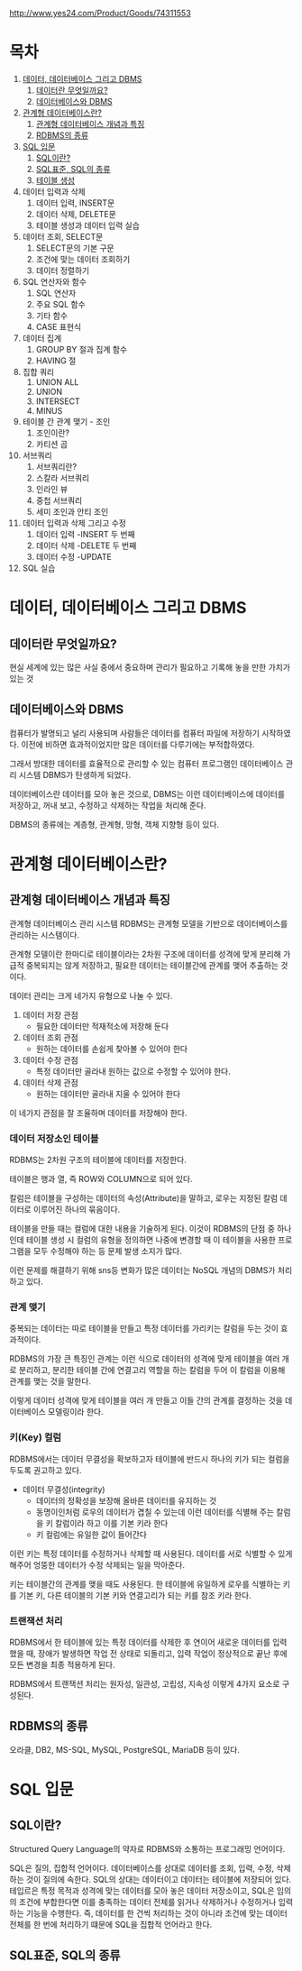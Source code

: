 http://www.yes24.com/Product/Goods/74311553

# 목차
1. [데이터, 데이터베이스 그리고 DBMS](#데이터,-데이터베이스-그리고-dbms)
    1. [데이터란 무엇일까요?](#데이터란-무엇일까요?)
    2. [데이터베이스와 DBMS](#데이터베이스와-dbms)
2. [관계형 데이터베이스란?](#관계형-데이터베이스란?)  
    1. [관계형 데이터베이스 개념과 특징](#관계형-데이터베이스-개념과-특징)
    2. [RDBMS의 종류](#rdbms의-종류)
3. [SQL 입문](#sql-입문)
    1. [SQL이란?](#sql이란?)
    2. [SQL표준, SQL의 종류](#sql표준,-sql의-종류)
    3. [테이블 생성](#테이블-생성)
4. 데이터 입력과 삭제
    1. 데이터 입력, INSERT문
    2. 데이터 삭제, DELETE문
    3. 테이블 생성과 데이터 입력 실습
5. 데이터 조회, SELECT문
    1. SELECT문의 기본 구문
    2. 조건에 맞는 데이터 조회하기
    3. 데이터 정렬하기
6. SQL 연산자와 함수
    1. SQL 연산자
    2. 주요 SQL 함수
    3. 기타 함수
    4. CASE 표현식
7. 데이터 집계
    1. GROUP BY 절과 집계 함수
    2. HAVING 절
8. 집합 쿼리
    1. UNION ALL
    2. UNION
    3. INTERSECT
    4. MINUS
9. 테이블 간 관계 맺기 - 조인
    1. 조인이란?
    2. 카티션 곱
10. 서브쿼리
    1. 서브쿼리란?
    2. 스칼라 서브쿼리
    3. 인라인 뷰
    4. 중첩 서브쿼리
    5. 세미 조인과 안티 조인
11. 데이터 입력과 삭제 그리고 수정
    1. 데이터 입력 -INSERT 두 번째
    2. 데이터 삭제 -DELETE 두 번째
    3. 데이터 수정 -UPDATE 
12. SQL 실습






# 데이터, 데이터베이스 그리고 DBMS

## 데이터란 무엇일까요?
현실 세계에 있는 많은 사실 중에서 중요하며 관리가 필요하고 기록해 놓을 만한 가치가 있는 것

## 데이터베이스와 DBMS
컴퓨터가 발명되고 널리 사용되며 사람들은 데이터를 컴퓨터 파일에 저장하기 시작하였다. 이전에 비하면 효과적이었지만 많은 데이터를 다루기에는 부적합하였다. 

그래서 방대한 데이터를 효율적으로 관리할 수 있는 컴퓨터 프로그램인 데이터베이스 관리 시스템 DBMS가 탄생하게 되었다.

데이터베이스란 데이터를 모아 놓은 것으로, DBMS는 이런 데이터베이스에 데이터를 저장하고, 꺼내 보고, 수정하고 삭제하는 작업을 처리해 준다.

DBMS의 종류에는 계층형, 관계형, 망형, 객체 지향형 등이 있다.

# 관계형 데이터베이스란?

## 관계형 데이터베이스 개념과 특징
관계형 데이터베이스 관리 시스템 RDBMS는 관계형 모델을 기반으로 데이터베이스를 관리하는 시스템이다. 

관계형 모델이란 한마디로 테이블이라는 2차원 구조에 데이터를 성격에 맞게 분리해 가급적 중복되지는 않게 저장하고, 필요한 데이터는 테이블간에 관계를 맺어 추출하는 것이다.

데이터 관리는 크게 네가지 유형으로 나눌 수 있다.
1. 데이터 저장 관점
    * 필요한 데이터만 적재적소에 저장해 둔다
2. 데이터 조회 관점
    * 원하는 데이터를 손쉽게 찾아볼 수 있어야 한다 
3. 데이터 수정 관점
    * 특정 데이터만 골라내 원하는 값으로 수정할 수 있어야 한다.
4. 데이터 삭제 관점
    * 원하는 데이터만 골라내 지울 수 있어야 한다

이 네가지 관점을 잘 조율하며 데이터를 저장해야 한다.

### 데이터 저장소인 테이블
RDBMS는 2차원 구조의 테이블에 데이터를 저장한다. 

테이블은 행과 열, 즉 ROW와 COLUMN으로 되어 있다. 

칼럼은 테이블을 구성하는 데이터의 속성(Attribute)을 말하고, 로우는 지정된 칼럼 데이터로 이루어진 하나의 묶음이다. 

테이블을 만들 때는 컬럼에 대한 내용을 기술하게 된다. 이것이 RDBMS의 단점 중 하나인데 테이블 생성 시 컬럼의 유형을 정의하면 나중에 변경할 때 이 테이블을 사용한 프로그램을 모두 수정해야 하는 등 문제 발생 소지가 많다. 

이런 문제를 해결하기 위해 sns등 변화가 많은 데이터는 NoSQL 개념의 DBMS가 처리하고 있다.

### 관계 맺기 
중복되는 데이터는 따로 테이블을 만들고 특정 데이터를 가리키는 칼럼을 두는 것이 효과적이다. 

RDBMS의 가장 큰 특징인 관계는 이런 식으로 데이터의 성격에 맞게 테이블을 여러 개로 분리하고, 분리한 테이블 간에 연결고리 역할을 하는 칼럼을 두어 이 칼럼을 이용해 관계를 맺는 것을 말한다.

이렇게 데이터 성격에 맞게 테이블을 여러 개 만들고 이들 간의 관계를 결정하는 것을 데이터베이스 모델링이라 한다. 

### 키(Key) 컬럼
RDBMS에서는 데이터 무결성을 확보하고자 테이블에 반드시 하나의 키가 되는 컬럼을 두도록 권고하고 있다. 

* 데이터 무결성(integrity)
    * 데이터의 정확성을 보장해 올바른 데이터를 유지하는 것
    * 동명이인처럼 로우의 데이터가 겹칠 수 있는데 이런 데이터를 식별해 주는 칼럼을 키 칼럼이라 하고 이를 기본 키라 한다
    * 키 컬럼에는 유일한 값이 들어간다

이런 키는 특정 데이터를 수정하거나 삭제할 때 사용된다. 데이터를 서로 식별할 수 있게 해주어 엉뚱한 데이터가 수정 삭제되는 일을 막아준다.

키는 테이블간의 관계를 맺을 때도 사용된다. 한 테이블에 유일하게 로우를 식별하는 키를 기본 키, 다른 테이블의 기본 키와 연결고리가 되는 키를 참조 키라 한다. 

### 트랜잭션 처리
RDBMS에서 한 테이블에 있는 특정 데이터를 삭제한 후 연이어 새로운 데이터를 입력했을 때, 장애가 발생하면 작업 전 상태로 되돌리고, 입력 작업이 정상적으로 끝난 후에 모든 변경을 최종 적용하게 된다. 

RDBMS에서 트랜잭션 처리는 원자성, 일관성, 고립성, 지속성 이렇게 4가지 요소로 구성된다.

## RDBMS의 종류 
오라클, DB2, MS-SQL, MySQL, PostgreSQL, MariaDB 등이 있다.

# SQL 입문

## SQL이란?
Structured Query Language의 약자로 RDBMS와 소통하는 프로그래밍 언어이다. 

SQL은 질의, 집합적 언어이다. 데이터베이스를 상대로 데이터를 조회, 입력, 수정, 삭제하는 것이 질의에 속한다. SQL의 상대는 데이터이고 데이터는 테이블에 저장되어 있다. 테입르은 특정 목적과 성격에 맞는 데이터를 모아 놓은 데이터 저장소이고, SQL은 임의의 조건에 부합한다면 이를 충족하는 데이터 전체를 읽거나 삭제하거나 수정하거나 입력하는 기능을 수행한다. 즉, 데이터를 한 건씩 처리하는 것이 아니라 조건에 맞는 데이터 전체를 한 번에 처리하기 떄문에 SQL을 집합적 언어라고 한다.

## SQL표준, SQL의 종류

    
